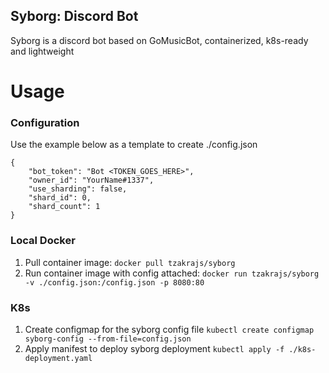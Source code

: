 ## Syborg: Discord Bot

Syborg is a discord bot based on GoMusicBot, containerized, k8s-ready and lightweight

# Usage

### Configuration
Use the example below as a template to create ./config.json
```
{
	"bot_token": "Bot <TOKEN_GOES_HERE>",
	"owner_id": "YourName#1337",
	"use_sharding": false,
	"shard_id": 0,
	"shard_count": 1
}
```

### Local Docker
1. Pull container image: `docker pull tzakrajs/syborg`
1. Run container image with config attached: `docker run tzakrajs/syborg -v ./config.json:/config.json -p 8080:80`

### K8s
1. Create configmap for the syborg config file `kubectl create configmap syborg-config --from-file=config.json`
1. Apply manifest to deploy syborg deployment `kubectl apply -f ./k8s-deployment.yaml`
